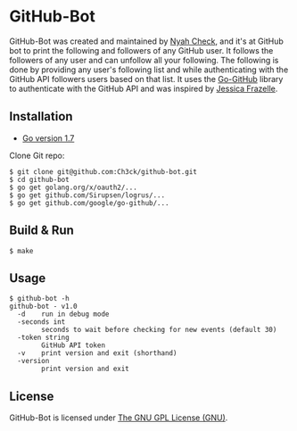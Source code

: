 GitHub-Bot
==========
GitHub-Bot was created and maintained by [Nyah Check](https://github.com/Ch3ck), and it's at GitHub bot to print the following and followers of any GitHub user. It follows the followers of any user and can unfollow all your following. The following is done by providing any user's following list and while authenticating with the GitHub API followers users based on that list. It uses the [Go-GitHub](github.com/google/go-github/github) library to authenticate with the GitHub API and was inspired by [Jessica Frazelle](https://github.com/jessfraz).

## Installation

* [Go version 1.7](https://github.com/golang/go/releases/tag/go1.7.3)

Clone Git repo:

```
$ git clone git@github.com:Ch3ck/github-bot.git
$ cd github-bot
$ go get golang.org/x/oauth2/...
$ go get github.com/Sirupsen/logrus/...
$ go get github.com/google/go-github/...

```

## Build & Run

```
$ make
```

## Usage
```
$ github-bot -h
github-bot - v1.0
  -d    run in debug mode
  -seconds int
        seconds to wait before checking for new events (default 30)
  -token string
        GitHub API token
  -v    print version and exit (shorthand)
  -version
        print version and exit
```

## License

GitHub-Bot is licensed under [The GNU GPL License (GNU)](LICENSE).
